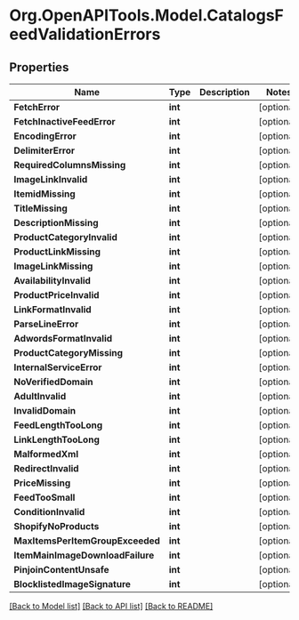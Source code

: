 # Org.OpenAPITools.Model.CatalogsFeedValidationErrors

## Properties

Name | Type | Description | Notes
------------ | ------------- | ------------- | -------------
**FetchError** | **int** |  | [optional] 
**FetchInactiveFeedError** | **int** |  | [optional] 
**EncodingError** | **int** |  | [optional] 
**DelimiterError** | **int** |  | [optional] 
**RequiredColumnsMissing** | **int** |  | [optional] 
**ImageLinkInvalid** | **int** |  | [optional] 
**ItemidMissing** | **int** |  | [optional] 
**TitleMissing** | **int** |  | [optional] 
**DescriptionMissing** | **int** |  | [optional] 
**ProductCategoryInvalid** | **int** |  | [optional] 
**ProductLinkMissing** | **int** |  | [optional] 
**ImageLinkMissing** | **int** |  | [optional] 
**AvailabilityInvalid** | **int** |  | [optional] 
**ProductPriceInvalid** | **int** |  | [optional] 
**LinkFormatInvalid** | **int** |  | [optional] 
**ParseLineError** | **int** |  | [optional] 
**AdwordsFormatInvalid** | **int** |  | [optional] 
**ProductCategoryMissing** | **int** |  | [optional] 
**InternalServiceError** | **int** |  | [optional] 
**NoVerifiedDomain** | **int** |  | [optional] 
**AdultInvalid** | **int** |  | [optional] 
**InvalidDomain** | **int** |  | [optional] 
**FeedLengthTooLong** | **int** |  | [optional] 
**LinkLengthTooLong** | **int** |  | [optional] 
**MalformedXml** | **int** |  | [optional] 
**RedirectInvalid** | **int** |  | [optional] 
**PriceMissing** | **int** |  | [optional] 
**FeedTooSmall** | **int** |  | [optional] 
**ConditionInvalid** | **int** |  | [optional] 
**ShopifyNoProducts** | **int** |  | [optional] 
**MaxItemsPerItemGroupExceeded** | **int** |  | [optional] 
**ItemMainImageDownloadFailure** | **int** |  | [optional] 
**PinjoinContentUnsafe** | **int** |  | [optional] 
**BlocklistedImageSignature** | **int** |  | [optional] 

[[Back to Model list]](../README.md#documentation-for-models) [[Back to API list]](../README.md#documentation-for-api-endpoints) [[Back to README]](../README.md)

